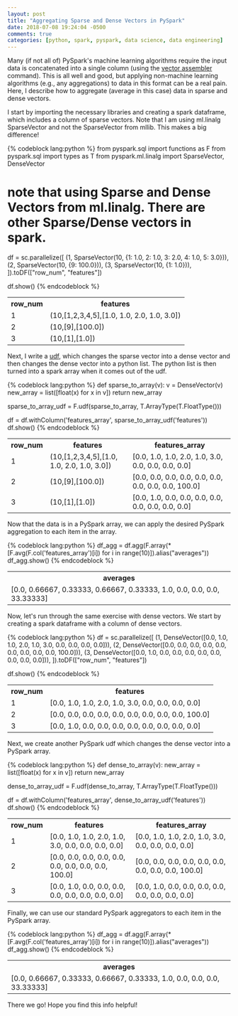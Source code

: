 ```yaml
---
layout: post
title: "Aggregating Sparse and Dense Vectors in PySpark"
date: 2018-07-08 19:24:04 -0500
comments: true
categories: [python, spark, pyspark, data science, data engineering]
---
```


Many (if not all of) PySpark's machine learning algorithms require the input data is concatenated into a single column (using the [vector assembler](https://spark.apache.org/docs/2.3.0/api/python/pyspark.ml.html#pyspark.ml.feature.VectorAssembler) command). This is all well and good, but applying non-machine learning algorithms (e.g., any aggregations) to data in this format can be a real pain. Here, I describe how to aggregate (average in this case) data in sparse and dense vectors.

I start by importing the necessary libraries and creating a spark dataframe, which includes a column of sparse vectors. Note that I am using ml.linalg SparseVector and not the SparseVector from mllib. This makes a big difference!

{% codeblock lang:python %}
from pyspark.sql import functions as F
from pyspark.sql import types as T
from pyspark.ml.linalg import SparseVector, DenseVector
# note that using Sparse and Dense Vectors from ml.linalg. There are other Sparse/Dense vectors in spark.

df = sc.parallelize([
  (1, SparseVector(10, {1: 1.0, 2: 1.0, 3: 2.0, 4: 1.0, 5: 3.0})),
  (2, SparseVector(10, {9: 100.0})),
  (3, SparseVector(10, {1: 1.0})),
]).toDF(["row_num", "features"])

df.show()
{% endcodeblock %}

<table style="width:100%">
 <tr>
   <th>row_num</th>
   <th>features</th>
 </tr>
 <tr>
   <td>1</td>
   <td>(10,[1,2,3,4,5],[1.0, 1.0, 2.0, 1.0, 3.0])</td>
 </tr>
 <tr>
   <td>2</td>
   <td>(10,[9],[100.0])</td>
 </tr>
 <tr>
   <td>3</td>
   <td>(10,[1],[1.0])</td>
 </tr>
</table>

Next, I write a [udf](https://spark.apache.org/docs/2.3.0/api/python/pyspark.sql.html#pyspark.sql.functions.udf), which changes the sparse vector into a dense vector and then changes the dense vector into a python list. The python list is then turned into a spark array when it comes out of the udf.  

{% codeblock lang:python %}
def sparse_to_array(v):
  v = DenseVector(v)
  new_array = list([float(x) for x in v])
  return new_array

sparse_to_array_udf = F.udf(sparse_to_array, T.ArrayType(T.FloatType()))

df = df.withColumn('features_array', sparse_to_array_udf('features'))
df.show()
{% endcodeblock %}

<table style="width:100%">
 <tr>
   <th>row_num</th>
   <th>features</th>
   <th>features_array</th>
 </tr>
 <tr>
   <td>1</td>
   <td>(10,[1,2,3,4,5],[1.0, 1.0, 2.0, 1.0, 3.0])</td>
   <td>[0.0, 1.0, 1.0, 2.0, 1.0, 3.0, 0.0, 0.0, 0.0, 0.0]</td>
 </tr>
 <tr>
   <td>2</td>
   <td>(10,[9],[100.0])</td>
   <td>[0.0, 0.0, 0.0, 0.0, 0.0, 0.0, 0.0, 0.0, 0.0, 100.0]</td>
 </tr>
 <tr>
   <td>3</td>
   <td>(10,[1],[1.0])</td>
   <td>[0.0, 1.0, 0.0, 0.0, 0.0, 0.0, 0.0, 0.0, 0.0, 0.0]</td>
 </tr>
</table>

Now that the data is in a PySpark array, we can apply the desired PySpark aggregation to each item in the array.

{% codeblock lang:python %}
df_agg = df.agg(F.array(*[F.avg(F.col('features_array')[i]) for i in range(10)]).alias("averages"))
df_agg.show()
{% endcodeblock %}

<table style="width:100%">
 <tr>
   <th>averages</th>
 </tr>
 <tr>
   <td>[0.0, 0.66667, 0.33333, 0.66667, 0.33333, 1.0, 0.0, 0.0, 0.0, 33.33333]</td>
 </tr>
</table>

Now, let's run through the same exercise with dense vectors. We start by creating a spark dataframe with a column of dense vectors.

{% codeblock lang:python %}
df = sc.parallelize([
  (1, DenseVector([0.0, 1.0, 1.0, 2.0, 1.0, 3.0, 0.0, 0.0, 0.0, 0.0])),
  (2, DenseVector([0.0, 0.0, 0.0, 0.0, 0.0, 0.0, 0.0, 0.0, 0.0, 100.0])),
  (3, DenseVector([0.0, 1.0, 0.0, 0.0, 0.0, 0.0, 0.0, 0.0, 0.0, 0.0])),
]).toDF(["row_num", "features"])

df.show()
{% endcodeblock %}

<table style="width:100%">
 <tr>
   <th>row_num</th>
   <th>features</th>
 </tr>
 <tr>
   <td>1</td>
   <td>[0.0, 1.0, 1.0, 2.0, 1.0, 3.0, 0.0, 0.0, 0.0, 0.0]</td>
 </tr>
 <tr>
   <td>2</td>
   <td>[0.0, 0.0, 0.0, 0.0, 0.0, 0.0, 0.0, 0.0, 0.0, 100.0]</td>
 </tr>
 <tr>
   <td>3</td>
   <td>[0.0, 1.0, 0.0, 0.0, 0.0, 0.0, 0.0, 0.0, 0.0, 0.0]</td>
 </tr>
</table>

Next, we create another PySpark udf which changes the dense vector into a PySpark array.

{% codeblock lang:python %}
def dense_to_array(v):
  new_array = list([float(x) for x in v])
  return new_array

dense_to_array_udf = F.udf(dense_to_array, T.ArrayType(T.FloatType()))

df = df.withColumn('features_array', dense_to_array_udf('features'))
df.show()
{% endcodeblock %}

<table style="width:100%">
 <tr>
   <th>row_num</th>
   <th>features</th>
   <th>features_array</th>
 </tr>
 <tr>
   <td>1</td>
   <td>[0.0, 1.0, 1.0, 2.0, 1.0, 3.0, 0.0, 0.0, 0.0, 0.0]</td>
   <td>[0.0, 1.0, 1.0, 2.0, 1.0, 3.0, 0.0, 0.0, 0.0, 0.0]</td>
 </tr>
 <tr>
   <td>2</td>
   <td>[0.0, 0.0, 0.0, 0.0, 0.0, 0.0, 0.0, 0.0, 0.0, 100.0]</td>
   <td>[0.0, 0.0, 0.0, 0.0, 0.0, 0.0, 0.0, 0.0, 0.0, 100.0]</td>
 </tr>
 <tr>
   <td>3</td>
   <td>[0.0, 1.0, 0.0, 0.0, 0.0, 0.0, 0.0, 0.0, 0.0, 0.0]</td>
   <td>[0.0, 1.0, 0.0, 0.0, 0.0, 0.0, 0.0, 0.0, 0.0, 0.0]</td>
 </tr>
</table>

Finally, we can use our standard PySpark aggregators to each item in the PySpark array.

{% codeblock lang:python %}
df_agg = df.agg(F.array(*[F.avg(F.col('features_array')[i]) for i in range(10)]).alias("averages"))
df_agg.show()
{% endcodeblock %}

<table style="width:100%">
 <tr>
   <th>averages</th>
 </tr>
 <tr>
   <td>[0.0, 0.66667, 0.33333, 0.66667, 0.33333, 1.0, 0.0, 0.0, 0.0, 33.33333]</td>
 </tr>
</table>

There we go! Hope you find this info helpful!
